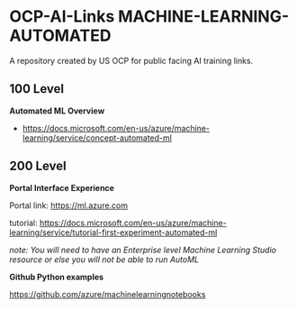 # OCP-AI-Links MACHINE-LEARNING-AUTOMATED
A repository created by US OCP for public facing AI training links.  


## 100 Level

**Automated ML Overview**
  - https://docs.microsoft.com/en-us/azure/machine-learning/service/concept-automated-ml

## 200 Level

**Portal Interface Experience**

Portal link: https://ml.azure.com

tutorial: https://docs.microsoft.com/en-us/azure/machine-learning/service/tutorial-first-experiment-automated-ml

*note: You will need to have an Enterprise level Machine Learning Studio resource or else you will not be able to run AutoML*


**Github Python examples**

https://github.com/azure/machinelearningnotebooks
